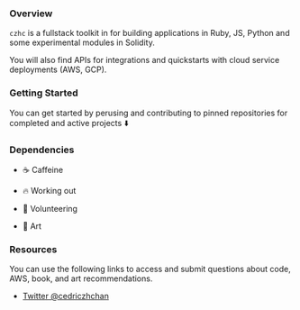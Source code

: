 ### Overview 

`czhc` is a fullstack toolkit in for building applications in Ruby, JS, Python and some experimental modules in Solidity. 

You will also find APIs for integrations and quickstarts with cloud service deployments (AWS, GCP).

### Getting Started

You can get started by perusing and contributing to pinned repositories for completed and active projects :arrow_down:
 
### Dependencies

- :coffee:  Caffeine

- :fire:  Working out

- :dog:  Volunteering

- 🎨  Art

### Resources

You can use the following links to access and submit questions about code, AWS, book, and art recommendations.

* [Twitter @cedriczhchan](twitter.com/cedriczhchan)


<!--
**czhc/czhc** is a ✨ _special_ ✨ repository because its `README.md` (this file) appears on your GitHub profile.

Here are some ideas to get you started:

- 🔭 I’m currently working on ...
- 🌱 I’m currently learning ...
- 👯 I’m looking to collaborate on ...
- 🤔 I’m looking for help with ...
- 💬 Ask me about ...
- 📫 How to reach me: ...
- 😄 Pronouns: ...
- ⚡ Fun fact: ...
-->
